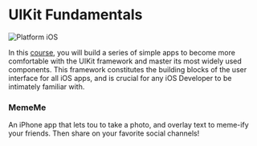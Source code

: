 # UIKit Fundamentals

![Platform iOS](https://img.shields.io/badge/platform-iOS-blue.svg)

In this [course](https://www.udacity.com/course/uikit-fundamentals--ud788), you will build a series of simple apps to become more comfortable with the UIKit framework and master its most widely used components. This framework constitutes the building blocks of the user interface for all iOS apps, and is crucial for any iOS Developer to be intimately familiar with.

### MemeMe
An iPhone app that lets tou to take a photo, and overlay text to meme-ify your friends. Then share on your favorite social channels!

